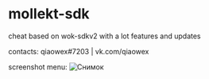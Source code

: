 # mollekt-sdk
cheat based on wok-sdkv2 with a lot features and updates

contacts: qiaowex#7203 | vk.com/qiaowex

screenshot menu:
![Снимок](https://user-images.githubusercontent.com/73301381/137190844-2c153cb2-38dc-4acd-b920-c3335683e584.PNG)
